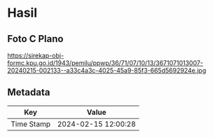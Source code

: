 # Hasil

## Foto C Plano

https://sirekap-obj-formc.kpu.go.id/1943/pemilu/ppwp/36/71/07/10/13/3671071013007-20240215-002133--a33c4a3c-4025-45a9-85f3-665d5692924e.jpg


## Metadata

| Key        | Value               |
| ---------- | ------------------- |
| Time Stamp | 2024-02-15 12:00:28 |



